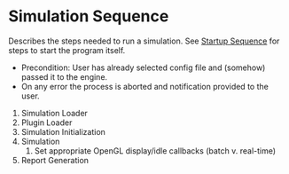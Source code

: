 # Simulation Sequence #
Describes the steps needed to run a simulation. See [Startup Sequence](Startup.md) for steps to start the program itself.

* Precondition: User has already selected config file and (somehow) passed it to the engine.
* On any error the process is aborted and notification provided to the user.

1. Simulation Loader
2. Plugin Loader
3. Simulation Initialization
4. Simulation
   1. Set appropriate OpenGL display/idle callbacks (batch v. real-time)
5. Report Generation


